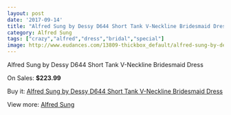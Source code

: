 ```yaml
---
layout: post
date: '2017-09-14'
title: "Alfred Sung by Dessy D644 Short Tank V-Neckline Bridesmaid Dress"
category: Alfred Sung
tags: ["crazy","alfred","dress","bridal","special"]
image: http://www.eudances.com/13809-thickbox_default/alfred-sung-by-dessy-d644-short-tank-v-neckline-bridesmaid-dress.jpg
---
```

Alfred Sung by Dessy D644 Short Tank V-Neckline Bridesmaid Dress

On Sales: **$223.99**
<a href="https://www.eudances.com/en/alfred-sung/4152-alfred-sung-by-dessy-d644-short-tank-v-neckline-bridesmaid-dress.html"><amp-img layout="responsive" width="600" height="600" src="//www.eudances.com/13809-thickbox_default/alfred-sung-by-dessy-d644-short-tank-v-neckline-bridesmaid-dress.jpg" alt="Alfred Sung by Dessy D644 Short Tank V-Neckline Bridesmaid Dress 0" /></a>
<a href="https://www.eudances.com/en/alfred-sung/4152-alfred-sung-by-dessy-d644-short-tank-v-neckline-bridesmaid-dress.html"><amp-img layout="responsive" width="600" height="600" src="//www.eudances.com/13813-thickbox_default/alfred-sung-by-dessy-d644-short-tank-v-neckline-bridesmaid-dress.jpg" alt="Alfred Sung by Dessy D644 Short Tank V-Neckline Bridesmaid Dress 1" /></a>
<a href="https://www.eudances.com/en/alfred-sung/4152-alfred-sung-by-dessy-d644-short-tank-v-neckline-bridesmaid-dress.html"><amp-img layout="responsive" width="600" height="600" src="//www.eudances.com/13812-thickbox_default/alfred-sung-by-dessy-d644-short-tank-v-neckline-bridesmaid-dress.jpg" alt="Alfred Sung by Dessy D644 Short Tank V-Neckline Bridesmaid Dress 2" /></a>
<a href="https://www.eudances.com/en/alfred-sung/4152-alfred-sung-by-dessy-d644-short-tank-v-neckline-bridesmaid-dress.html"><amp-img layout="responsive" width="600" height="600" src="//www.eudances.com/13811-thickbox_default/alfred-sung-by-dessy-d644-short-tank-v-neckline-bridesmaid-dress.jpg" alt="Alfred Sung by Dessy D644 Short Tank V-Neckline Bridesmaid Dress 3" /></a>
<a href="https://www.eudances.com/en/alfred-sung/4152-alfred-sung-by-dessy-d644-short-tank-v-neckline-bridesmaid-dress.html"><amp-img layout="responsive" width="600" height="600" src="//www.eudances.com/13810-thickbox_default/alfred-sung-by-dessy-d644-short-tank-v-neckline-bridesmaid-dress.jpg" alt="Alfred Sung by Dessy D644 Short Tank V-Neckline Bridesmaid Dress 4" /></a>

Buy it: [Alfred Sung by Dessy D644 Short Tank V-Neckline Bridesmaid Dress](https://www.eudances.com/en/alfred-sung/4152-alfred-sung-by-dessy-d644-short-tank-v-neckline-bridesmaid-dress.html "Alfred Sung by Dessy D644 Short Tank V-Neckline Bridesmaid Dress")

View more: [Alfred Sung](https://www.eudances.com/en/52-alfred-sung "Alfred Sung")